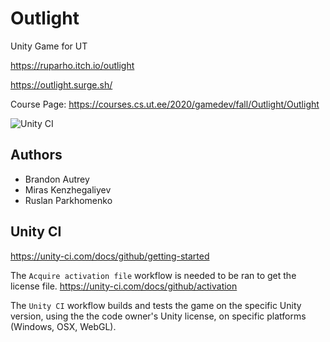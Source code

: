 # Outlight

Unity Game for UT

https://ruparho.itch.io/outlight

https://outlight.surge.sh/

Course Page: https://courses.cs.ut.ee/2020/gamedev/fall/Outlight/Outlight

![Unity CI](https://github.com/bautrey37/Outlight/workflows/Unity%20CI/badge.svg?branch=main)

## Authors
- Brandon Autrey
- Miras Kenzhegaliyev
- Ruslan Parkhomenko

## Unity CI

https://unity-ci.com/docs/github/getting-started

The `Acquire activation file` workflow is needed to be ran to get the license file.
https://unity-ci.com/docs/github/activation

The `Unity CI` workflow builds and tests the game on the specific Unity version, using the the code owner's Unity license, on specific platforms (Windows, OSX, WebGL).

